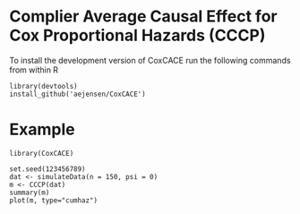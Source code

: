 # Complier Average Causal Effect for Cox Proportional Hazards (CCCP)

To install the development version of CoxCACE run the following commands from within R

```{r}
library(devtools)
install_github('aejensen/CoxCACE')
```

# Example
```{r}
library(CoxCACE)

set.seed(123456789)
dat <- simulateData(n = 150, psi = 0)
m <- CCCP(dat)
summary(m)
plot(m, type="cumhaz")
```
